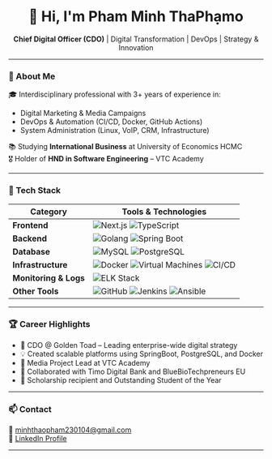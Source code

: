 <h1 align="center">👋 Hi, I'm Pham Minh ThaPhạmo</h1>

<p align="center">
  <strong>Chief Digital Officer (CDO)</strong> | Digital Transformation | DevOps | Strategy & Innovation  
</p>

---

### 🚀 About Me

🎓 Interdisciplinary professional with 3+ years of experience in:
- Digital Marketing & Media Campaigns  
- DevOps & Automation (CI/CD, Docker, GitHub Actions)  
- System Administration (Linux, VoIP, CRM, Infrastructure)

📚 Studying **International Business** at University of Economics HCMC  
🎖️ Holder of **HND in Software Engineering** – VTC Academy

---

### 🧰 Tech Stack

| Category        | Tools & Technologies |
|----------------|----------------------|
| **Frontend**   | ![Next.js](https://img.shields.io/badge/-Next.js-000?logo=next.js&logoColor=white) ![TypeScript](https://img.shields.io/badge/-TypeScript-3178c6?logo=typescript&logoColor=white) |
| **Backend**    | ![Golang](https://img.shields.io/badge/-Golang-00ADD8?logo=go&logoColor=white) ![Spring Boot](https://img.shields.io/badge/-SpringBoot-6DB33F?logo=springboot&logoColor=white) |
| **Database**   | ![MySQL](https://img.shields.io/badge/-MySQL-4479A1?logo=mysql&logoColor=white) ![PostgreSQL](https://img.shields.io/badge/-PostgreSQL-336791?logo=postgresql&logoColor=white) |
| **Infrastructure** | ![Docker](https://img.shields.io/badge/-Docker-2496ED?logo=docker&logoColor=white) ![Virtual Machines](https://img.shields.io/badge/-Virtual_Machines-FF6C37?logo=vmware&logoColor=white) ![CI/CD](https://img.shields.io/badge/-CI/CD-003545?logo=githubactions&logoColor=white) |
| **Monitoring & Logs** | ![ELK Stack](https://img.shields.io/badge/-ELK_Stack-005571?logo=elastic&logoColor=white) |
| **Other Tools** | ![GitHub](https://img.shields.io/badge/-GitHub-181717?logo=github&logoColor=white) ![Jenkins](https://img.shields.io/badge/-Jenkins-D24939?logo=jenkins&logoColor=white) ![Ansible](https://img.shields.io/badge/-Ansible-EE0000?logo=ansible&logoColor=white) |

---

### 🏆 Career Highlights

- 🚀 CDO @ Golden Toad – Leading enterprise-wide digital strategy  
- 💡 Created scalable platforms using SpringBoot, PostgreSQL, and Docker  
- 🎥 Media Project Lead at VTC Academy  
- 💼 Collaborated with Timo Digital Bank and BlueBioTechpreneurs EU  
- 🏅 Scholarship recipient and Outstanding Student of the Year

---

### 📫 Contact

📧 minhthaopham230104@gmail.com  
🔗 [LinkedIn Profile](https://www.linkedin.com/in/mtpe-minhthaopham)

---
